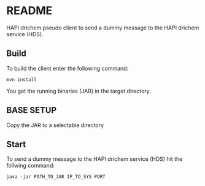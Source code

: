 # README
HAPI drichem pseudo client to send a dummy message to the HAPI drichem service (HDS).

## Build
To build the client enter the following command:

	mvn install
	
You get the running binaries (JAR) in the target directory.

## BASE SETUP
Copy the JAR to a selectable directory

## Start
To send a dummy message to the HAPI drichem service (HDS) hit the follwing command:

	java -jar PATH_TO_JAR IP_TO_SYS PORT